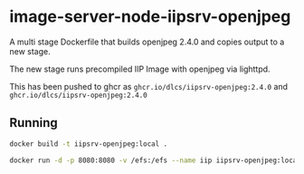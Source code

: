 # image-server-node-iipsrv-openjpeg

A multi stage Dockerfile that builds openjpeg 2.4.0 and copies output to a new stage. 

The new stage runs precompiled IIP Image with openjpeg via lighttpd.

This has been pushed to ghcr as `ghcr.io/dlcs/iipsrv-openjpeg:2.4.0` and `ghcr.io/dlcs/iipsrv-openjpeg:2.4.0`

## Running

```sh
docker build -t iipsrv-openjpeg:local .

docker run -d -p 8080:8080 -v /efs:/efs --name iip iipsrv-openjpeg:local ./operations.sh
```
